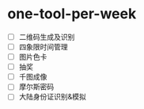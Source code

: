 # one-tool-per-week

- [ ] 二维码生成及识别
- [ ] 四象限时间管理
- [ ] 图片色卡
- [ ] 抽奖
- [ ] 千图成像
- [ ] 摩尔斯密码
- [ ] 大陆身份证识别&模拟